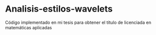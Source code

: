 # Analisis-estilos-wavelets
Código implementado en mi tesis para obtener el título de licenciada en matemáticas aplicadas
